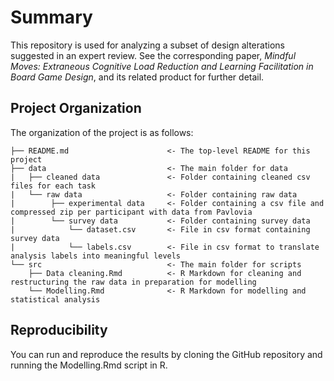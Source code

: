 # Summary

This repository is used for analyzing a subset of design alterations suggested in an expert review. See the corresponding paper, *Mindful Moves: Extraneous Cognitive Load Reduction and Learning Facilitation in Board Game Design*, and its related product for further detail.

## Project Organization
The organization of the project is as follows:


```
├── README.md                      <- The top-level README for this project
├── data                           <- The main folder for data
|   ├── cleaned data               <- Folder containing cleaned csv files for each task
|   └── raw data                   <- Folder containing raw data 
|        ├── experimental data     <- Folder containing a csv file and compressed zip per participant with data from Pavlovia 
|        └── survey data           <- Folder containing survey data 
|            └── dataset.csv       <- File in csv format containing survey data
|            └── labels.csv        <- File in csv format to translate analysis labels into meaningful levels
└── src                            <- The main folder for scripts
    ├── Data cleaning.Rmd          <- R Markdown for cleaning and restructuring the raw data in preparation for modelling
    └── Modelling.Rmd              <- R Markdown for modelling and statistical analysis

```

## Reproducibility
You can run and reproduce the results by cloning the GitHub repository and running the Modelling.Rmd script in R.
